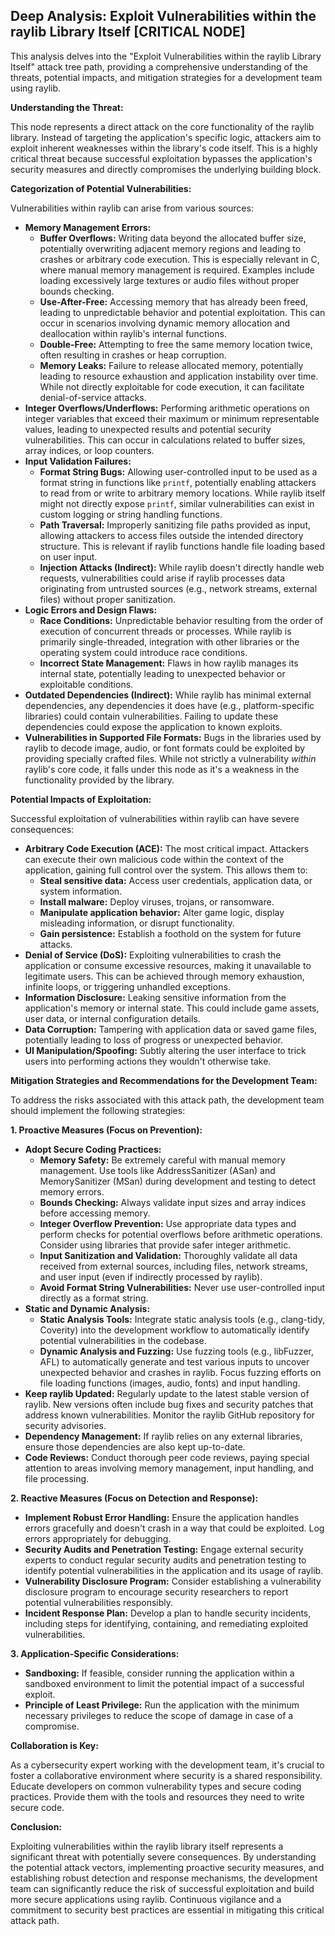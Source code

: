 ## Deep Analysis: Exploit Vulnerabilities within the raylib Library Itself [CRITICAL NODE]

This analysis delves into the "Exploit Vulnerabilities within the raylib Library Itself" attack tree path, providing a comprehensive understanding of the threats, potential impacts, and mitigation strategies for a development team using raylib.

**Understanding the Threat:**

This node represents a direct attack on the core functionality of the raylib library. Instead of targeting the application's specific logic, attackers aim to exploit inherent weaknesses within the library's code itself. This is a highly critical threat because successful exploitation bypasses the application's security measures and directly compromises the underlying building block.

**Categorization of Potential Vulnerabilities:**

Vulnerabilities within raylib can arise from various sources:

* **Memory Management Errors:**
    * **Buffer Overflows:**  Writing data beyond the allocated buffer size, potentially overwriting adjacent memory regions and leading to crashes or arbitrary code execution. This is especially relevant in C, where manual memory management is required. Examples include loading excessively large textures or audio files without proper bounds checking.
    * **Use-After-Free:**  Accessing memory that has already been freed, leading to unpredictable behavior and potential exploitation. This can occur in scenarios involving dynamic memory allocation and deallocation within raylib's internal functions.
    * **Double-Free:**  Attempting to free the same memory location twice, often resulting in crashes or heap corruption.
    * **Memory Leaks:**  Failure to release allocated memory, potentially leading to resource exhaustion and application instability over time. While not directly exploitable for code execution, it can facilitate denial-of-service attacks.
* **Integer Overflows/Underflows:**  Performing arithmetic operations on integer variables that exceed their maximum or minimum representable values, leading to unexpected results and potential security vulnerabilities. This can occur in calculations related to buffer sizes, array indices, or loop counters.
* **Input Validation Failures:**
    * **Format String Bugs:**  Allowing user-controlled input to be used as a format string in functions like `printf`, potentially enabling attackers to read from or write to arbitrary memory locations. While raylib itself might not directly expose `printf`, similar vulnerabilities can exist in custom logging or string handling functions.
    * **Path Traversal:**  Improperly sanitizing file paths provided as input, allowing attackers to access files outside the intended directory structure. This is relevant if raylib functions handle file loading based on user input.
    * **Injection Attacks (Indirect):**  While raylib doesn't directly handle web requests, vulnerabilities could arise if raylib processes data originating from untrusted sources (e.g., network streams, external files) without proper sanitization.
* **Logic Errors and Design Flaws:**
    * **Race Conditions:**  Unpredictable behavior resulting from the order of execution of concurrent threads or processes. While raylib is primarily single-threaded, integration with other libraries or the operating system could introduce race conditions.
    * **Incorrect State Management:**  Flaws in how raylib manages its internal state, potentially leading to unexpected behavior or exploitable conditions.
* **Outdated Dependencies (Indirect):**  While raylib has minimal external dependencies, any dependencies it does have (e.g., platform-specific libraries) could contain vulnerabilities. Failing to update these dependencies could expose the application to known exploits.
* **Vulnerabilities in Supported File Formats:**  Bugs in the libraries used by raylib to decode image, audio, or font formats could be exploited by providing specially crafted files. While not strictly a vulnerability *within* raylib's core code, it falls under this node as it's a weakness in the functionality provided by the library.

**Potential Impacts of Exploitation:**

Successful exploitation of vulnerabilities within raylib can have severe consequences:

* **Arbitrary Code Execution (ACE):**  The most critical impact. Attackers can execute their own malicious code within the context of the application, gaining full control over the system. This allows them to:
    * **Steal sensitive data:** Access user credentials, application data, or system information.
    * **Install malware:** Deploy viruses, trojans, or ransomware.
    * **Manipulate application behavior:** Alter game logic, display misleading information, or disrupt functionality.
    * **Gain persistence:** Establish a foothold on the system for future attacks.
* **Denial of Service (DoS):**  Exploiting vulnerabilities to crash the application or consume excessive resources, making it unavailable to legitimate users. This can be achieved through memory exhaustion, infinite loops, or triggering unhandled exceptions.
* **Information Disclosure:**  Leaking sensitive information from the application's memory or internal state. This could include game assets, user data, or internal configuration details.
* **Data Corruption:**  Tampering with application data or saved game files, potentially leading to loss of progress or unexpected behavior.
* **UI Manipulation/Spoofing:**  Subtly altering the user interface to trick users into performing actions they wouldn't otherwise take.

**Mitigation Strategies and Recommendations for the Development Team:**

To address the risks associated with this attack path, the development team should implement the following strategies:

**1. Proactive Measures (Focus on Prevention):**

* **Adopt Secure Coding Practices:**
    * **Memory Safety:**  Be extremely careful with manual memory management. Use tools like AddressSanitizer (ASan) and MemorySanitizer (MSan) during development and testing to detect memory errors.
    * **Bounds Checking:**  Always validate input sizes and array indices before accessing memory.
    * **Integer Overflow Prevention:**  Use appropriate data types and perform checks for potential overflows before arithmetic operations. Consider using libraries that provide safer integer arithmetic.
    * **Input Sanitization and Validation:**  Thoroughly validate all data received from external sources, including files, network streams, and user input (even if indirectly processed by raylib).
    * **Avoid Format String Vulnerabilities:**  Never use user-controlled input directly as a format string.
* **Static and Dynamic Analysis:**
    * **Static Analysis Tools:** Integrate static analysis tools (e.g., clang-tidy, Coverity) into the development workflow to automatically identify potential vulnerabilities in the codebase.
    * **Dynamic Analysis and Fuzzing:**  Use fuzzing tools (e.g., libFuzzer, AFL) to automatically generate and test various inputs to uncover unexpected behavior and crashes in raylib. Focus fuzzing efforts on file loading functions (images, audio, fonts) and input handling.
* **Keep raylib Updated:**  Regularly update to the latest stable version of raylib. New versions often include bug fixes and security patches that address known vulnerabilities. Monitor the raylib GitHub repository for security advisories.
* **Dependency Management:**  If raylib relies on any external libraries, ensure those dependencies are also kept up-to-date.
* **Code Reviews:**  Conduct thorough peer code reviews, paying special attention to areas involving memory management, input handling, and file processing.

**2. Reactive Measures (Focus on Detection and Response):**

* **Implement Robust Error Handling:**  Ensure the application handles errors gracefully and doesn't crash in a way that could be exploited. Log errors appropriately for debugging.
* **Security Audits and Penetration Testing:**  Engage external security experts to conduct regular security audits and penetration testing to identify potential vulnerabilities in the application and its usage of raylib.
* **Vulnerability Disclosure Program:**  Consider establishing a vulnerability disclosure program to encourage security researchers to report potential vulnerabilities responsibly.
* **Incident Response Plan:**  Develop a plan to handle security incidents, including steps for identifying, containing, and remediating exploited vulnerabilities.

**3. Application-Specific Considerations:**

* **Sandboxing:**  If feasible, consider running the application within a sandboxed environment to limit the potential impact of a successful exploit.
* **Principle of Least Privilege:**  Run the application with the minimum necessary privileges to reduce the scope of damage in case of a compromise.

**Collaboration is Key:**

As a cybersecurity expert working with the development team, it's crucial to foster a collaborative environment where security is a shared responsibility. Educate developers on common vulnerability types and secure coding practices. Provide them with the tools and resources they need to write secure code.

**Conclusion:**

Exploiting vulnerabilities within the raylib library itself represents a significant threat with potentially severe consequences. By understanding the potential attack vectors, implementing proactive security measures, and establishing robust detection and response mechanisms, the development team can significantly reduce the risk of successful exploitation and build more secure applications using raylib. Continuous vigilance and a commitment to security best practices are essential in mitigating this critical attack path.
